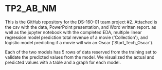 # TP2_AB_NM
This is the GitHub repository for the DS-160-01 team project #2. Attached is the csv with the data, PowerPoint presentation, and Word written report. as well as the jupyter notebook with the completed EDA, multiple linear regression model prediction total revenue of a movie ('Collection'), and logistic model predicting if a movie will win an Oscar ('Start_Tech_Oscar'). 

Each of the two models has 5 rows of data reserved from the training set to validate the predicted values from the model. We visualized the actual and predicted values with a table and a graph for each model. 
